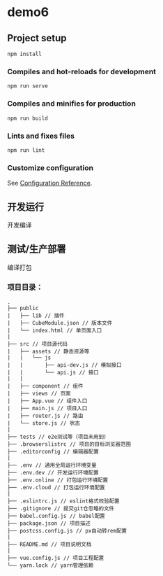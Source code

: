 # demo6

## Project setup
```
npm install
```

### Compiles and hot-reloads for development
```
npm run serve
```

### Compiles and minifies for production
```
npm run build
```

### Lints and fixes files
```
npm run lint
```

### Customize configuration
See [Configuration Reference](https://cli.vuejs.org/config/).



## 开发运行
开发编译

## 测试/生产部署
编译打包


### 项目目录：

```
.
├── public
|   ├── lib // 插件
|   ├── CubeModule.json // 版本文件
|   └── index.html // 单页面入口
| 
├── src // 项目源代码
|   ├── assets // 静态资源等
|   |   └── js
|   |       ├── api-dev.js // 模拟接口
|   |       └── api.js // 接口
|   |
|   ├── component // 组件
|   ├── views // 页面
|   ├── App.vue // 组件入口
|   ├── main.js // 项目入口
|   ├── router.js // 路由
|   └── store.js // 状态
|
├── tests // e2e测试等（项目未用到）
├── .browserslistrc // 项目的目标浏览器范围
├── .editorconfig // 编辑器配置
|
├── .env // 通用全局运行环境变量
├── .env.dev // 开发运行环境配置
├── .env.online // 打包运行环境配置
├── .env.cloud // 打包运行环境配置
|
├── .eslintrc.js // eslint格式校验配置
├── .gitignore // 提交git仓忽略的文件
├── babel.config.js // babel配置
├── package.json // 项目描述
├── postcss.config.js // px自动转rem配置
|
├── README.md // 项目说明文档
|
├── vue.config.js // 项目工程配置
└── yarn.lock // yarn管理依赖
```
